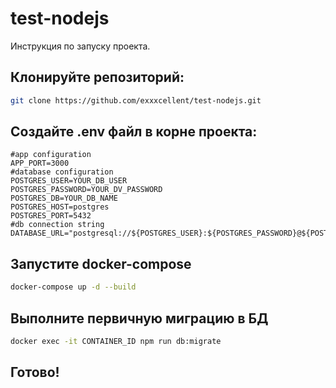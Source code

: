 # test-nodejs

Инструкция по запуску проекта.

## Клонируйте репозиторий:

```bash
git clone https://github.com/exxxcellent/test-nodejs.git
```

## Создайте .env файл в корне проекта:

```env
#app configuration
APP_PORT=3000
#database configuration
POSTGRES_USER=YOUR_DB_USER
POSTGRES_PASSWORD=YOUR_DV_PASSWORD
POSTGRES_DB=YOUR_DB_NAME
POSTGRES_HOST=postgres
POSTGRES_PORT=5432
#db connection string
DATABASE_URL="postgresql://${POSTGRES_USER}:${POSTGRES_PASSWORD}@${POSTGRES_HOST}:${POSTGRES_PORT}/${POSTGRES_DB}"
```

## Запустите docker-compose

```bash
docker-compose up -d --build
```

## Выполните первичную миграцию в БД

```bash
docker exec -it CONTAINER_ID npm run db:migrate
```

## Готово!
